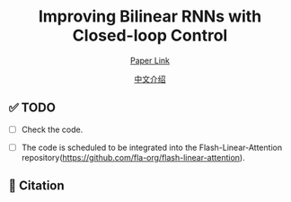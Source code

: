 <div align="center">
    
# Improving Bilinear RNNs with Closed-loop Control
[Paper Link](https://arxiv.org/pdf/2506.02475)

[中文介绍](https://github.com/AwesomeSeq/Comba-triton/blob/main/comba_chinese/paper.md)


<div align="left">
    
## ✅ TODO

- [ ] Check the code.
- [ ] The code is scheduled to be integrated into the Flash-Linear-Attention repository(https://github.com/fla-org/flash-linear-attention).




## 🔗 Citation



